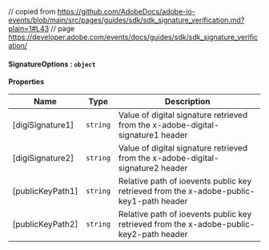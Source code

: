 // copied from https://github.com/AdobeDocs/adobe-io-events/blob/main/src/pages/guides/sdk/sdk_signature_verification.md?plain=1#L43
// page https://developer.adobe.com/events/docs/guides/sdk/sdk_signature_verification/

#### SignatureOptions : `object`

**Properties**

| Name | Type | Description |
| --- | --- | --- |
| [digiSignature1] | <code>string</code> | Value of digital signature retrieved from the x-adobe-digital-signature1 header |
| [digiSignature2] | <code>string</code> | Value of digital signature retrieved from the x-adobe-digital-signature2 header |
| [publicKeyPath1] | <code>string</code> | Relative path of ioevents public key retrieved from the x-adobe-public-key1-path header |
| [publicKeyPath2] | <code>string</code> | Relative path of ioevents public key retrieved from the x-adobe-public-key2-path header |
